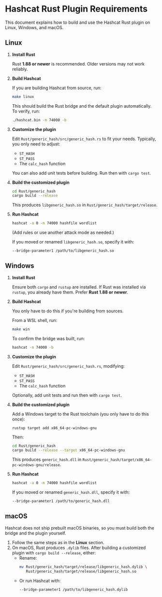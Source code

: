 # Hashcat Rust Plugin Requirements

This document explains how to build and use the Hashcat Rust plugin on
Linux, Windows, and macOS.

## Linux

1. **Install Rust**

   Rust **1.88 or newer** is recommended. Older versions may not work
   reliably.

2. **Build Hashcat**

   If you are building Hashcat from source, run:

   ```sh
   make linux
   ```

   This should build the Rust bridge and the default plugin
   automatically. To verify, run:

   ```sh
   ./hashcat.bin -m 74000 -b
   ```

3. **Customize the plugin**

   Edit `Rust/generic_hash/src/generic_hash.rs` to fit your needs.
   Typically, you only need to adjust:

   - `ST_HASH`
   - `ST_PASS`
   - The `calc_hash` function

   You can also add unit tests before building. Run then with `cargo test`.

4. **Build the customized plugin**

   ```sh
   cd Rust/generic_hash
   cargo build --release
   ```

   This produces `libgeneric_hash.so` in `Rust/generic_hash/target/release`.

5. **Run Hashcat**

   ```sh
   hashcat -a 0 -m 74000 hashfile wordlist
   ```

   (Add rules or use another attack mode as needed.)

   If you moved or renamed `libgeneric_hash.so`, specify it with:

   ```sh
   --bridge-parameter1 /path/to/libgeneric_hash.so
   ```

## Windows

1. **Install Rust**

   Ensure both `cargo` and `rustup` are installed. If Rust was
   installed via `rustup`, you already have them.  Prefer **Rust 1.88
   or newer**.

2. **Build Hashcat**

   You only have to do this if you're building from sources.

   From a WSL shell, run:

   ```sh
   make win
   ```

   To confirm the bridge was built, run:

   ```sh
   hashcat -m 74000 -b
   ```

3. **Customize the plugin**

   Edit `Rust/generic_hash/src/generic_hash.rs`, modifying:

   - `ST_HASH`
   - `ST_PASS`
   - The `calc_hash` function

   Optionally, add unit tests and run then with `cargo test`.

4. **Build the customized plugin**

   Add a Windows target to the Rust toolchain (you only have to do
   this once):

   ```
   rustup target add x86_64-pc-windows-gnu
   ```

   Then:

   ```sh
   cd Rust/generic_hash
   cargo build --release --target x86_64-pc-windows-gnu
   ```

   This produces `generic_hash.dll` in
   `Rust/generic_hash/target/x86_64-pc-windows-gnu/release`.

5. **Run Hashcat**

   ```sh
   hashcat -a 0 -m 74000 hashfile wordlist
   ```

   If you moved or renamed `generic_hash.dll`, specify it with:

   ```sh
   --bridge-parameter1 /path/to/generic_hash.dll
   ```

## macOS

Hashcat does not ship prebuilt macOS binaries, so you must build both
the bridge and the plugin yourself.

1. Follow the same steps as in the **Linux** section.
2. On macOS, Rust produces `.dylib` files. After building a customized
   plugin with `cargo build --release`, either:
   - Rename:
     ```sh
     mv Rust/generic_hash/target/release/libgeneric_hash.dylib \
        Rust/generic_hash/target/release/libgeneric_hash.so
     ```
   - Or run Hashcat with:
     ```sh
     --bridge-parameter1 /path/to/libgeneric_hash.dylib
     ```
